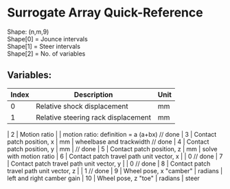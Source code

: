 # Surrogate Array Quick-Reference
Shape: (n,m,9) \
Shape[0] = Jounce intervals \
Shape[1] = Steer intervals \
Shape[2] = No. of variables
## Variables:
| Index | Description | Unit |
| ---   | ---         | ---  |
| 0 | Relative shock displacement | mm | front_shock_travel
| 1 | Relative steering rack displacement | mm | steering_rack_delta

| 2 | Motion ratio | | motion ratio: definition = a (a+bx) // done
| 3 | Contact patch position, x | mm | wheelbase and trackwidth // done
| 4 | Contact patch position, y | mm | // done
| 5 | Contact patch position, z | mm | solve with motion ratio 
| 6 | Contact patch travel path unit vector, x | | 0  // done 
| 7 | Contact patch travel path unit vector, y | | 0  // done 
| 8 | Contact patch travel path unit vector, z | | 1  // done
| 9 | Wheel pose, x "camber" | radians | left and right camber gain
| 10 | Wheel pose, z "toe" | radians | steer
